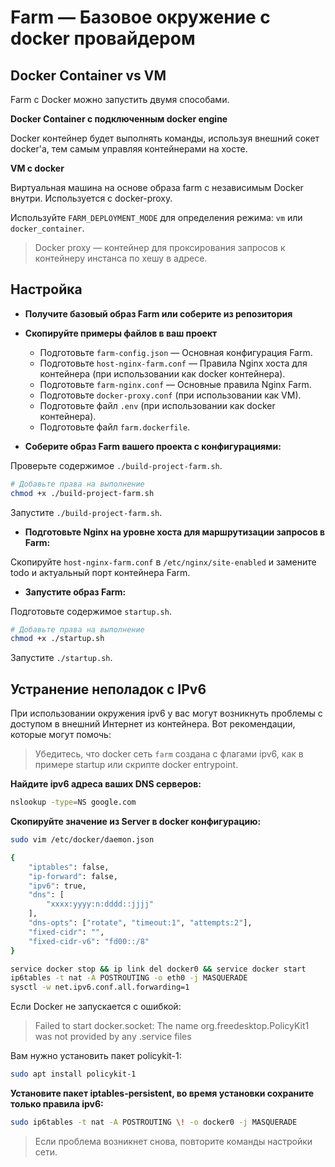 # Farm — Базовое окружение с docker провайдером

## Docker Container vs VM

Farm с Docker можно запустить двумя способами.

**Docker Container с подключенным docker engine**

Docker контейнер будет выполнять команды, используя внешний сокет docker'а, тем самым управляя контейнерами на хосте.

**VM с docker**

Виртуальная машина на основе образа farm с независимым Docker внутри. Используется с docker-proxy.

Используйте `FARM_DEPLOYMENT_MODE` для определения режима: `vm` или `docker_container`.

> Docker proxy — контейнер для проксирования запросов к контейнеру инстанса по хешу в адресе.

## Настройка

- **Получите базовый образ Farm или соберите из репозитория**

- **Скопируйте примеры файлов в ваш проект**
  - Подготовьте `farm-config.json` — Основная конфигурация Farm.
  - Подготовьте `host-nginx-farm.conf` — Правила Nginx хоста для контейнера (при использовании как docker контейнера).
  - Подготовьте `farm-nginx.conf` — Основные правила Nginx Farm.
  - Подготовьте `docker-proxy.conf` (при использовании как VM).
  - Подготовьте файл `.env` (при использовании как docker контейнера).
  - Подготовьте файл `farm.dockerfile`.

- **Соберите образ Farm вашего проекта с конфигурациями:**

Проверьте содержимое `./build-project-farm.sh`.

```bash
# Добавьте права на выполнение
chmod +x ./build-project-farm.sh
```

Запустите `./build-project-farm.sh`.

- **Подготовьте Nginx на уровне хоста для маршрутизации запросов в Farm:**

Скопируйте `host-nginx-farm.conf` в `/etc/nginx/site-enabled` и замените todo и актуальный порт контейнера Farm.

- **Запустите образ Farm:**

Подготовьте содержимое `startup.sh`.

```bash
# Добавьте права на выполнение
chmod +x ./startup.sh
```

Запустите `./startup.sh`.

## Устранение неполадок с IPv6

При использовании окружения ipv6 у вас могут возникнуть проблемы с доступом в внешний Интернет из контейнера. Вот рекомендации, которые могут помочь:

> Убедитесь, что docker сеть `farm` создана с флагами ipv6, как в примере startup или скрипте docker entrypoint.

**Найдите ipv6 адреса ваших DNS серверов:**

```bash
nslookup -type=NS google.com
```

**Скопируйте значение из Server в docker конфигурацию:**

```bash
sudo vim /etc/docker/daemon.json

{
    "iptables": false,
    "ip-forward": false,
    "ipv6": true,
    "dns": [
        "xxxx:yyyy:n:dddd::jjjj"
    ],
    "dns-opts": ["rotate", "timeout:1", "attempts:2"],
    "fixed-cidr": "",
    "fixed-cidr-v6": "fd00::/8"
}
```

```bash
service docker stop && ip link del docker0 && service docker start
ip6tables -t nat -A POSTROUTING -o eth0 -j MASQUERADE
sysctl -w net.ipv6.conf.all.forwarding=1
```

Если Docker не запускается с ошибкой:

> Failed to start docker.socket: The name org.freedesktop.PolicyKit1 was not provided by any .service files

Вам нужно установить пакет policykit-1:

```bash
sudo apt install policykit-1
```

**Установите пакет iptables-persistent, во время установки сохраните только правила ipv6:**

```bash
sudo ip6tables -t nat -A POSTROUTING \! -o docker0 -j MASQUERADE
```

> Если проблема возникнет снова, повторите команды настройки сети.
